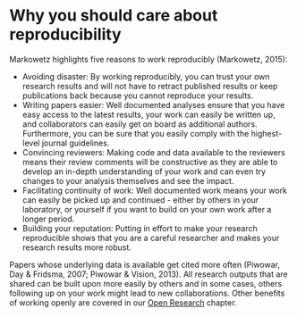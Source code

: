 # Why you should care about reproducibility

Markowetz highlights five reasons to work reproducibly (Markowetz, 2015):
- Avoiding disaster: By working reproducibly, you can trust your own research results and will not have to retract published results or keep publications back because you cannot reproduce your results.
- Writing papers easier: Well documented analyses ensure that you have easy access to the latest results, your work can easily be written up, and collaborators can easily get on board as additional authors.
Furthermore, you can be sure that you easily comply with the highest-level journal guidelines.
- Convincing reviewers: Making code and data available to the reviewers means their review comments will be constructive as they are able to develop an in-depth understanding of your work and can even try changes to your analysis themselves and see the impact.
- Facilitating continuity of work: Well documented work means your work can easily be picked up and continued - either by others in your laboratory, or yourself if you want to build on your own work after a longer period.
- Building your reputation: Putting in effort to make your research reproducible shows that you are a careful researcher and makes your research results more robust.

Papers whose underlying data is available get cited more often (Piwowar, Day & Fridsma, 2007; Piwowar & Vision, 2013).
All research outputs that are shared can be built upon more easily by others and in some cases, others following up on your work might lead to new collaborations.
Other benefits of working openly are covered in our [Open Research](../open_research/open_research) chapter.
